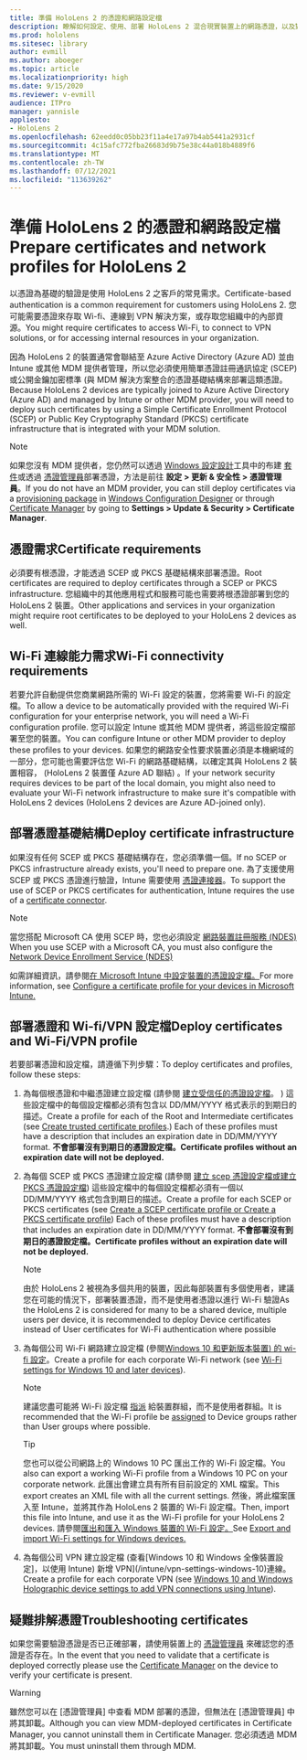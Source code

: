 ```yaml
---
title: 準備 HoloLens 2 的憑證和網路設定檔
description: 瞭解如何設定、使用、部署 HoloLens 2 混合現實裝置上的網路憑證，以及對其進行疑難排解。
ms.prod: hololens
ms.sitesec: library
author: evmill
ms.author: aboeger
ms.topic: article
ms.localizationpriority: high
ms.date: 9/15/2020
ms.reviewer: v-evmill
audience: ITPro
manager: yannisle
appliesto:
- HoloLens 2
ms.openlocfilehash: 62eedd0c05bb23f11a4e17a97b4ab5441a2931cf
ms.sourcegitcommit: 4c15afc772fba26683d9b75e38c44a018b4889f6
ms.translationtype: MT
ms.contentlocale: zh-TW
ms.lasthandoff: 07/12/2021
ms.locfileid: "113639262"
---
```

# <a name="prepare-certificates-and-network-profiles-for-hololens-2"></a><span data-ttu-id="621a9-103">準備 HoloLens 2 的憑證和網路設定檔</span><span class="sxs-lookup"><span data-stu-id="621a9-103">Prepare certificates and network profiles for HoloLens 2</span></span>

<span data-ttu-id="621a9-104">以憑證為基礎的驗證是使用 HoloLens 2 之客戶的常見需求。</span><span class="sxs-lookup"><span data-stu-id="621a9-104">Certificate-based authentication is a common requirement for customers using HoloLens 2.</span></span> <span data-ttu-id="621a9-105">您可能需要憑證來存取 Wi-fi、連線到 VPN 解決方案，或存取您組織中的內部資源。</span><span class="sxs-lookup"><span data-stu-id="621a9-105">You might require certificates to access Wi-Fi, to connect to VPN solutions, or for accessing internal resources in your organization.</span></span>

<span data-ttu-id="621a9-106">因為 HoloLens 2 的裝置通常會聯結至 Azure Active Directory (Azure AD) 並由 Intune 或其他 MDM 提供者管理，所以您必須使用簡單憑證註冊通訊協定 (SCEP) 或公開金鑰加密標準 (與 MDM 解決方案整合的憑證基礎結構來部署這類憑證。</span><span class="sxs-lookup"><span data-stu-id="621a9-106">Because HoloLens 2 devices are typically joined to Azure Active Directory (Azure AD) and managed by Intune or other MDM provider, you will need to deploy such certificates by using a Simple Certificate Enrollment Protocol (SCEP) or Public Key Cryptography Standard (PKCS) certificate infrastructure that is integrated with your MDM solution.</span></span> 

>[!NOTE]
> <span data-ttu-id="621a9-107">如果您沒有 MDM 提供者，您仍然可以透過 [Windows 設定設計](https://www.microsoft.com/p/windows-configuration-designer/9nblggh4tx22?rtc=1&activetab=pivot:regionofsystemrequirementstab)工具中的布建 [套件](hololens-provisioning.md#steps-for-creating-provisioning-packages)或透過 [憑證管理員](certificate-manager.md)部署憑證，方法是前往 **設定 > 更新 & 安全性 > 憑證管理員**。</span><span class="sxs-lookup"><span data-stu-id="621a9-107">If you do not have an MDM provider, you can still deploy certificates via a [provisioning package](hololens-provisioning.md#steps-for-creating-provisioning-packages) in [Windows Configuration Designer](https://www.microsoft.com/p/windows-configuration-designer/9nblggh4tx22?rtc=1&activetab=pivot:regionofsystemrequirementstab) or through [Certificate Manager](certificate-manager.md) by going to **Settings > Update & Security > Certificate Manager**.</span></span>

## <a name="certificate-requirements"></a><span data-ttu-id="621a9-108">憑證需求</span><span class="sxs-lookup"><span data-stu-id="621a9-108">Certificate requirements</span></span>
<span data-ttu-id="621a9-109">必須要有根憑證，才能透過 SCEP 或 PKCS 基礎結構來部署憑證。</span><span class="sxs-lookup"><span data-stu-id="621a9-109">Root certificates are required to deploy certificates through a SCEP or PKCS infrastructure.</span></span> <span data-ttu-id="621a9-110">您組織中的其他應用程式和服務可能也需要將根憑證部署到您的 HoloLens 2 裝置。</span><span class="sxs-lookup"><span data-stu-id="621a9-110">Other applications and services in your organization might require root certificates to be deployed to your HoloLens 2 devices as well.</span></span> 

## <a name="wi-fi-connectivity-requirements"></a><span data-ttu-id="621a9-111">Wi-Fi 連線能力需求</span><span class="sxs-lookup"><span data-stu-id="621a9-111">Wi-Fi connectivity requirements</span></span>
<span data-ttu-id="621a9-112">若要允許自動提供您商業網路所需的 Wi-Fi 設定的裝置，您將需要 Wi-Fi 的設定檔。</span><span class="sxs-lookup"><span data-stu-id="621a9-112">To allow a device to be automatically provided with the required Wi-Fi configuration for your enterprise network, you will need a Wi-Fi configuration profile.</span></span> <span data-ttu-id="621a9-113">您可以設定 Intune 或其他 MDM 提供者，將這些設定檔部署至您的裝置。</span><span class="sxs-lookup"><span data-stu-id="621a9-113">You can configure Intune or other MDM provider to deploy these profiles to your devices.</span></span> <span data-ttu-id="621a9-114">如果您的網路安全性要求裝置必須是本機網域的一部分，您可能也需要評估您 Wi-Fi 的網路基礎結構，以確定其與 HoloLens 2 裝置相容， (HoloLens 2 裝置僅 Azure AD 聯結) 。</span><span class="sxs-lookup"><span data-stu-id="621a9-114">If your network security requires devices to be part of the local domain, you might also need to evaluate your Wi-Fi network infrastructure to make sure it's compatible with HoloLens 2 devices (HoloLens 2 devices are Azure AD-joined only).</span></span>

## <a name="deploy-certificate-infrastructure"></a><span data-ttu-id="621a9-115">部署憑證基礎結構</span><span class="sxs-lookup"><span data-stu-id="621a9-115">Deploy certificate infrastructure</span></span>
<span data-ttu-id="621a9-116">如果沒有任何 SCEP 或 PKCS 基礎結構存在，您必須準備一個。</span><span class="sxs-lookup"><span data-stu-id="621a9-116">If no SCEP or PKCS infrastructure already exists, you'll need to prepare one.</span></span> <span data-ttu-id="621a9-117">為了支援使用 SCEP 或 PKCS 憑證進行驗證，Intune 需要使用 [憑證連接器](/mem/intune/protect/certificate-connectors)。</span><span class="sxs-lookup"><span data-stu-id="621a9-117">To support the use of SCEP or PKCS certificates for authentication, Intune requires the use of a [certificate connector](/mem/intune/protect/certificate-connectors).</span></span>

> [!NOTE]
> <span data-ttu-id="621a9-118">當您搭配 Microsoft CA 使用 SCEP 時，您也必須設定 [網路裝置註冊服務 (NDES) ](/mem/intune/protect/certificates-scep-configure#set-up-ndes)</span><span class="sxs-lookup"><span data-stu-id="621a9-118">When you use SCEP with a Microsoft CA, you must also configure the [Network Device Enrollment Service (NDES)](/mem/intune/protect/certificates-scep-configure#set-up-ndes)</span></span>

<span data-ttu-id="621a9-119">如需詳細資訊，請參閱[在 Microsoft Intune 中設定裝置的憑證設定檔。](/intune/certificates-configure)</span><span class="sxs-lookup"><span data-stu-id="621a9-119">For more information, see [Configure a certificate profile for your devices in Microsoft Intune.](/intune/certificates-configure)</span></span>

## <a name="deploy-certificates-and-wi-fivpn-profile"></a><span data-ttu-id="621a9-120">部署憑證和 Wi-fi/VPN 設定檔</span><span class="sxs-lookup"><span data-stu-id="621a9-120">Deploy certificates and Wi-Fi/VPN profile</span></span>
<span data-ttu-id="621a9-121">若要部署憑證和設定檔，請遵循下列步驟：</span><span class="sxs-lookup"><span data-stu-id="621a9-121">To deploy certificates and profiles, follow these steps:</span></span>
1.  <span data-ttu-id="621a9-122">為每個根憑證和中繼憑證建立設定檔 (請參閱 [建立受信任的憑證設定檔](/intune/protect/certificates-configure#create-trusted-certificate-profiles)。 ) 這些設定檔中的每個設定檔都必須有包含以 DD/MM/YYYY 格式表示的到期日的描述。</span><span class="sxs-lookup"><span data-stu-id="621a9-122">Create a profile for each of the Root and Intermediate certificates (see [Create trusted certificate profiles](/intune/protect/certificates-configure#create-trusted-certificate-profiles).) Each of these profiles must have a description that includes an expiration date in DD/MM/YYYY format.</span></span> <span data-ttu-id="621a9-123">**不會部署沒有到期日的憑證設定檔。**</span><span class="sxs-lookup"><span data-stu-id="621a9-123">**Certificate profiles without an expiration date will not be deployed.**</span></span>
1.  <span data-ttu-id="621a9-124">為每個 SCEP 或 PKCS 憑證建立設定檔 (請參閱 [建立 scep 憑證設定檔或建立 PKCS 憑證設定檔](/intune/protect/certficates-pfx-configure#create-a-pkcs-certificate-profile)) 這些設定檔中的每個設定檔都必須有一個以 DD/MM/YYYY 格式包含到期日的描述。</span><span class="sxs-lookup"><span data-stu-id="621a9-124">Create a profile for each SCEP or PKCS certificates (see [Create a SCEP certificate profile or Create a PKCS certificate profile](/intune/protect/certficates-pfx-configure#create-a-pkcs-certificate-profile)) Each of these profiles must have a description that includes an expiration date in DD/MM/YYYY format.</span></span> <span data-ttu-id="621a9-125">**不會部署沒有到期日的憑證設定檔。**</span><span class="sxs-lookup"><span data-stu-id="621a9-125">**Certificate profiles without an expiration date will not be deployed.**</span></span>

    > [!NOTE]
    > <span data-ttu-id="621a9-126">由於 HoloLens 2 被視為多個共用的裝置，因此每部裝置有多個使用者，建議您在可能的情況下，部署裝置憑證，而不是使用者憑證以進行 Wi-Fi 驗證</span><span class="sxs-lookup"><span data-stu-id="621a9-126">As the HoloLens 2 is considered for many to be a shared device, multiple users per device, it is recommended to deploy Device certificates instead of User certificates for Wi-Fi authentication where possible</span></span>

3.  <span data-ttu-id="621a9-127">為每個公司 Wi-Fi 網路建立設定檔 (參閱[Windows 10 和更新版本裝置) 的 wi-fi 設定](/intune/wi-fi-settings-windows)。</span><span class="sxs-lookup"><span data-stu-id="621a9-127">Create a profile for each corporate Wi-Fi network (see [Wi-Fi settings for Windows 10 and later devices](/intune/wi-fi-settings-windows)).</span></span> 
    > [!NOTE]
    > <span data-ttu-id="621a9-128">建議您盡可能將 Wi-Fi 設定檔 [指派](/mem/intune/configuration/device-profile-assign) 給裝置群組，而不是使用者群組。</span><span class="sxs-lookup"><span data-stu-id="621a9-128">It is recommended that the Wi-Fi profile be [assigned](/mem/intune/configuration/device-profile-assign) to Device groups rather than User groups where possible.</span></span> 

    > [!TIP]
    > <span data-ttu-id="621a9-129">您也可以從公司網路上的 Windows 10 PC 匯出工作的 Wi-Fi 設定檔。</span><span class="sxs-lookup"><span data-stu-id="621a9-129">You also can export a working Wi-Fi profile from a Windows 10 PC on your corporate network.</span></span> <span data-ttu-id="621a9-130">此匯出會建立具有所有目前設定的 XML 檔案。</span><span class="sxs-lookup"><span data-stu-id="621a9-130">This export creates an XML file with all the current settings.</span></span> <span data-ttu-id="621a9-131">然後，將此檔案匯入至 Intune，並將其作為 HoloLens 2 裝置的 Wi-Fi 設定檔。</span><span class="sxs-lookup"><span data-stu-id="621a9-131">Then, import this file into Intune, and use it as the Wi-Fi profile for your HoloLens 2 devices.</span></span> <span data-ttu-id="621a9-132">請參閱[匯出和匯入 Windows 裝置的 Wi-Fi 設定。](/mem/intune/configuration/wi-fi-settings-import-windows-8-1)</span><span class="sxs-lookup"><span data-stu-id="621a9-132">See [Export and import Wi-Fi settings for Windows devices.](/mem/intune/configuration/wi-fi-settings-import-windows-8-1)</span></span>

4.  <span data-ttu-id="621a9-133">為每個公司 VPN 建立設定檔 (查看[Windows 10 和 Windows 全像裝置設定]，以使用 Intune) 新增 VPN](/intune/vpn-settings-windows-10)連線。</span><span class="sxs-lookup"><span data-stu-id="621a9-133">Create a profile for each corporate VPN (see [Windows 10 and Windows Holographic device settings to add VPN connections using Intune](/intune/vpn-settings-windows-10)).</span></span>

## <a name="troubleshooting-certificates"></a><span data-ttu-id="621a9-134">疑難排解憑證</span><span class="sxs-lookup"><span data-stu-id="621a9-134">Troubleshooting certificates</span></span>

<span data-ttu-id="621a9-135">如果您需要驗證憑證是否已正確部署，請使用裝置上的 [憑證管理員](certificate-manager.md) 來確認您的憑證是否存在。</span><span class="sxs-lookup"><span data-stu-id="621a9-135">In the event that you need to validate that a certificate is deployed correctly please use the [Certificate Manager](certificate-manager.md) on the device to verify your certificate is present.</span></span>  

>[!WARNING]
> <span data-ttu-id="621a9-136">雖然您可以在 [憑證管理員] 中查看 MDM 部署的憑證，但無法在 [憑證管理員] 中將其卸載。</span><span class="sxs-lookup"><span data-stu-id="621a9-136">Although you can view MDM-deployed certificates in Certificate Manager, you cannot uninstall them in Certificate Manager.</span></span> <span data-ttu-id="621a9-137">您必須透過 MDM 將其卸載。</span><span class="sxs-lookup"><span data-stu-id="621a9-137">You must uninstall them through MDM.</span></span>


